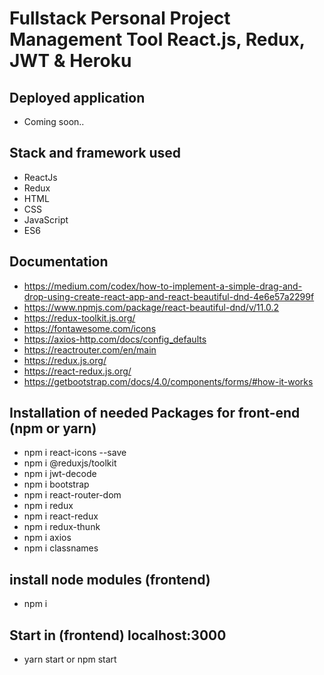 # Fullstack Personal Project Management Tool React.js, Redux, JWT & Heroku

## Deployed application

- Coming soon..

## Stack and framework used

- ReactJs
- Redux
- HTML
- CSS
- JavaScript
- ES6

## Documentation

- https://medium.com/codex/how-to-implement-a-simple-drag-and-drop-using-create-react-app-and-react-beautiful-dnd-4e6e57a2299f
- https://www.npmjs.com/package/react-beautiful-dnd/v/11.0.2
- https://redux-toolkit.js.org/
- https://fontawesome.com/icons
- https://axios-http.com/docs/config_defaults
- https://reactrouter.com/en/main
- https://redux.js.org/
- https://react-redux.js.org/
- https://getbootstrap.com/docs/4.0/components/forms/#how-it-works

## Installation of needed Packages for front-end (npm or yarn)

- npm i react-icons --save
- npm i @reduxjs/toolkit
- npm i jwt-decode
- npm i bootstrap
- npm i react-router-dom
- npm i redux
- npm i react-redux
- npm i redux-thunk
- npm i axios
- npm i classnames

## install node modules (frontend)

- npm i

## Start in (frontend) localhost:3000

- yarn start or npm start
